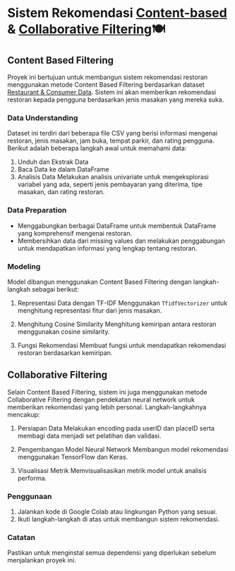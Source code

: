# Sistem Rekomendasi [Content-based](#content-based-filtering) & [Collaborative Filtering](#collaborative-filtering)🍽️

## Content Based Filtering

Proyek ini bertujuan untuk membangun sistem rekomendasi restoran menggunakan metode Content Based Filtering berdasarkan dataset [Restaurant & Consumer Data](https://archive.ics.uci.edu/dataset/232/restaurant+consumer+data). Sistem ini akan memberikan rekomendasi restoran kepada pengguna berdasarkan jenis masakan yang mereka suka.

### Data Understanding

Dataset ini terdiri dari beberapa file CSV yang berisi informasi mengenai restoran, jenis masakan, jam buka, tempat parkir, dan rating pengguna. Berikut adalah beberapa langkah awal untuk memahami data:

1. Unduh dan Ekstrak Data
2. Baca Data ke dalam DataFrame
3. Analisis Data Melakukan analisis univariate untuk mengeksplorasi variabel yang ada, seperti jenis pembayaran yang diterima, tipe masakan, dan rating restoran.

### Data Preparation

- Menggabungkan berbagai DataFrame untuk membentuk DataFrame yang komprehensif mengenai restoran.
- Membersihkan data dari missing values dan melakukan penggabungan untuk mendapatkan informasi yang lengkap tentang restoran.

### Modeling

Model dibangun menggunakan Content Based Filtering dengan langkah-langkah sebagai berikut:

1. Representasi Data dengan TF-IDF Menggunakan `TfidfVectorizer` untuk menghitung representasi fitur dari jenis masakan.

2. Menghitung Cosine Similarity Menghitung kemiripan antara restoran menggunakan cosine similarity.

3. Fungsi Rekomendasi Membuat fungsi untuk mendapatkan rekomendasi restoran berdasarkan kemiripan.

## Collaborative Filtering

Selain Content Based Filtering, sistem ini juga menggunakan metode Collaborative Filtering dengan pendekatan neural network untuk memberikan rekomendasi yang lebih personal. Langkah-langkahnya mencakup:

1. Persiapan Data Melakukan encoding pada userID dan placeID serta membagi data menjadi set pelatihan dan validasi.

2. Pengembangan Model Neural Network Membangun model rekomendasi menggunakan TensorFlow dan Keras.

3. Visualisasi Metrik Memvisualisasikan metrik model untuk analisis performa.

### Penggunaan

1. Jalankan kode di Google Colab atau lingkungan Python yang sesuai.
2. Ikuti langkah-langkah di atas untuk membangun sistem rekomendasi.

### Catatan

Pastikan untuk menginstal semua dependensi yang diperlukan sebelum menjalankan proyek ini.
